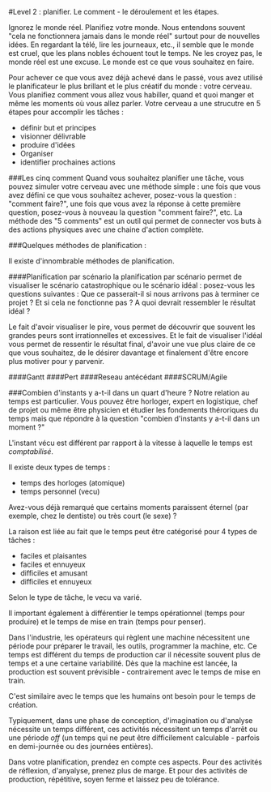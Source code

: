 #Level 2 : planifier. 
Le comment - le déroulement et les étapes.  

Ignorez le monde réel. Planifiez votre monde. 
Nous entendons souvent "cela ne fonctionnera jamais dans le monde réel" surtout pour de nouvelles idées. En regardant la télé, lire les journeaux, etc., il semble que le monde est cruel, que les plans nobles échouent tout le temps. Ne les croyez pas, le monde réel est une excuse. Le monde est ce que vous souhaitez en faire. 


Pour achever ce que vous avez déjà achevé dans le passé, vous avez utilisé le planificateur le plus brillant et le plus créatif du monde : votre cerveau. 
Vous planifiez comment vous allez vous habiller, quand et quoi manger et même les moments où vous allez parler. Votre cerveau a une strucutre en 5 étapes pour accomplir les tâches : 

- définir but et principes
- visionner délivrable
- produire d'idées
- Organiser
- identifier prochaines actions 


###Les cinq comment 
Quand vous souhaitez planifier une tâche, vous pouvez simuler votre cerveau avec une méthode simple : une fois que vous avez défini ce que vous souhaitez achever, posez-vous la question : "comment faire?", une fois que vous avez la réponse à cette première question, posez-vous à nouveau la question "comment faire?", etc. 
La méthode des "5 comments" est un outil qui permet de connecter vos buts à des actions physiques avec une chaine d'action complète. 



###Quelques méthodes de planification : 
 
Il existe d'innombrable méthodes de planification. 

####Planification par scénario 
la planification par scénario permet de visualiser le scénario catastrophique ou le scénario idéal :  posez-vous les questions suivantes : Que ce passerait-il si nous arrivons pas à terminer ce projet ? Et si cela ne fonctionne pas ? A quoi devrait ressembler le résultat idéal ? 

Le fait d'avoir visualiser le pire, vous permet de découvrir que souvent les grandes peurs sont irrationnelles et excessives. Et le fait de visualiser l'idéal vous permet de ressentir le résultat final, d'avoir une vue plus claire de ce que vous souhaitez, de le désirer davantage et finalement d'être encore plus motiver pour y parvenir. 


####Gantt
####Pert
####Reseau antécédant
####SCRUM/Agile 

###Combien d'instants y a-t-il dans un quart d'heure ? 
Notre relation au temps est particulier. Vous pouvez être horloger, expert en logistique, chef de projet ou même être physicien et étudier les fondements théroriques du temps mais que répondre à la question "combien d'instants y a-t-il dans un moment ?"

L'instant vécu est différent par rapport à la vitesse à laquelle le temps est _comptabilisé_. 

Il existe deux types de temps : 

- temps des horloges (atomique)
- temps personnel (vecu) 


Avez-vous déjà remarqué que certains moments paraissent éternel (par exemple, chez le dentiste) ou très court (le sexe) ? 

La raison est liée au fait que le temps peut être catégorisé pour 4 types de tâches : 

- faciles et plaisantes
- faciles et ennuyeux
- difficiles et amusant
- difficiles et ennuyeux 

Selon le type de tâche, le vecu va varié. 

Il important également à différentier le temps opérationnel (temps pour produire) et le temps de mise en train (temps pour penser). 

Dans l'industrie, les opérateurs qui règlent une machine nécessitent une période pour préparer le travail, les outils, programmer la machine, etc. Ce temps est différent du temps de production car il nécessite souvent plus de temps et a une certaine variabilité. 
Dès que la machine est lancée, la production est souvent prévisible - contrairement avec le temps de mise en train. 

C'est similaire avec le temps que les humains ont besoin pour le temps de création. 

Typiquement, dans une phase de conception, d'imagination ou d'analyse nécessite un temps différent, ces activités nécessitent un temps d'arrêt ou une période _off_ (un temps qui ne peut être difficilement calculable - parfois en demi-journée ou des journées entières). 

Dans votre planification, prendez en compte ces aspects. Pour des activités de réflexion, d'anyalyse, prenez plus de marge. Et pour des activités de production, répétitive, soyen ferme et laissez peu de tolérance. 



